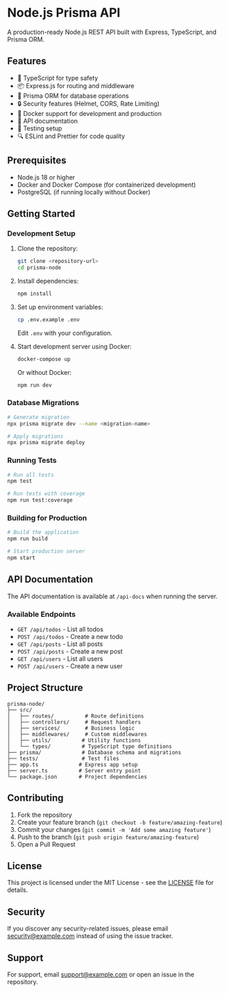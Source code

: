 # Node.js Prisma API

A production-ready Node.js REST API built with Express, TypeScript, and Prisma ORM.

## Features

- 🚀 TypeScript for type safety
- 📦 Express.js for routing and middleware
- 🔐 Prisma ORM for database operations
- 🔒 Security features (Helmet, CORS, Rate Limiting)
- 🐳 Docker support for development and production
- 📝 API documentation
- 🧪 Testing setup
- 🔍 ESLint and Prettier for code quality

## Prerequisites

- Node.js 18 or higher
- Docker and Docker Compose (for containerized development)
- PostgreSQL (if running locally without Docker)

## Getting Started

### Development Setup

1. Clone the repository:

   ```bash
   git clone <repository-url>
   cd prisma-node
   ```

2. Install dependencies:

   ```bash
   npm install
   ```

3. Set up environment variables:

   ```bash
   cp .env.example .env
   ```

   Edit `.env` with your configuration.

4. Start development server using Docker:
   ```bash
   docker-compose up
   ```
   Or without Docker:
   ```bash
   npm run dev
   ```

### Database Migrations

```bash
# Generate migration
npx prisma migrate dev --name <migration-name>

# Apply migrations
npx prisma migrate deploy
```

### Running Tests

```bash
# Run all tests
npm test

# Run tests with coverage
npm run test:coverage
```

### Building for Production

```bash
# Build the application
npm run build

# Start production server
npm start
```

## API Documentation

The API documentation is available at `/api-docs` when running the server.

### Available Endpoints

- `GET /api/todos` - List all todos
- `POST /api/todos` - Create a new todo
- `GET /api/posts` - List all posts
- `POST /api/posts` - Create a new post
- `GET /api/users` - List all users
- `POST /api/users` - Create a new user

## Project Structure

```
prisma-node/
├── src/
│   ├── routes/          # Route definitions
│   ├── controllers/     # Request handlers
│   ├── services/        # Business logic
│   ├── middlewares/     # Custom middlewares
│   ├── utils/          # Utility functions
│   └── types/          # TypeScript type definitions
├── prisma/             # Database schema and migrations
├── tests/              # Test files
├── app.ts             # Express app setup
├── server.ts          # Server entry point
└── package.json       # Project dependencies
```

## Contributing

1. Fork the repository
2. Create your feature branch (`git checkout -b feature/amazing-feature`)
3. Commit your changes (`git commit -m 'Add some amazing feature'`)
4. Push to the branch (`git push origin feature/amazing-feature`)
5. Open a Pull Request

## License

This project is licensed under the MIT License - see the [LICENSE](LICENSE) file for details.

## Security

If you discover any security-related issues, please email security@example.com instead of using the issue tracker.

## Support

For support, email support@example.com or open an issue in the repository.
